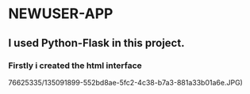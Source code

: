 # NEWUSER-APP

## I used Python-Flask in this project.

### Firstly i created the html interface
76625335/135091899-552bd8ae-5fc2-4c38-b7a3-881a33b01a6e.JPG)
